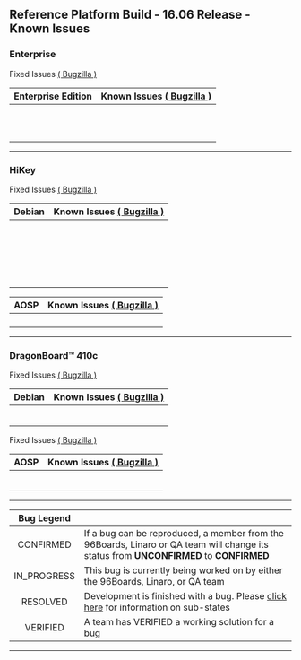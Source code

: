 ## Reference Platform Build - 16.06 Release - Known Issues

### Enterprise

Fixed Issues
<a href="https://bugs.linaro.org/buglist.cgi?bug_status=RESOLVED&bug_status=VERIFIED&component=Enterprise&list_id=8645&product=Reference%20Platforms&query_format=advanced&version=16.03" target="_blank">( Bugzilla )</a>

|  Enterprise Edition   | Known Issues  <a href="https://bugs.linaro.org/buglist.cgi?bug_status=CONFIRMED&bug_status=IN_PROGRESS&component=Enterprise&list_id=8646&product=Reference%20Platforms&query_format=advanced&version=16.03" target="_blank">( Bugzilla )</a> |
|:-----:|:-----|
|[](https://bugs.linaro.org/show_bug.cgi?id=)| |
|[](https://bugs.linaro.org/show_bug.cgi?id=)| |
|[](https://bugs.linaro.org/show_bug.cgi?id=)| |
|[](https://bugs.linaro.org/show_bug.cgi?id=)| |
|[](https://bugs.linaro.org/show_bug.cgi?id=)| |
|[](https://bugs.linaro.org/show_bug.cgi?id=)| |
|[](https://bugs.linaro.org/show_bug.cgi?id=)| |
|[](https://bugs.linaro.org/show_bug.cgi?id=)| |
|[](https://bugs.linaro.org/show_bug.cgi?id=)| |
|[](https://bugs.linaro.org/show_bug.cgi?id=)| |
|[](https://bugs.linaro.org/show_bug.cgi?id=)| |

***

### HiKey

Fixed Issues <a href="https://bugs.96boards.org/buglist.cgi?bug_status=RESOLVED&bug_status=VERIFIED&classification=Consumer%20Edition%20Boards&list_id=1613&product=HiKey&query_format=advanced&target_milestone=Reference%20Software%20Platform%20-%2016.03" target="_blank">( Bugzilla )</a>

| Debian    | Known Issues  <a href="https://bugs.96boards.org/buglist.cgi?bug_status=CONFIRMED&bug_status=IN_PROGRESS&classification=Consumer%20Edition%20Boards&component=ARM%20Trusted%20Firmware&component=Debian&component=default&component=Documentation&component=Graphics&component=Linux%20Kernel&component=OPTEE&component=U-Boot&component=UEFI&component=USB%20Tools&component=Utilities&component=WIFI&list_id=1615&product=HiKey&query_format=advanced&version=RPB%2015.12&version=RPB%2016.03&version=RPB%2016.06" target="_blank">( Bugzilla )</a>   |
|:-----:|:-----|
|[](https://bugs.96boards.org/show_bug.cgi?id=)| |
|[](https://bugs.96boards.org/show_bug.cgi?id=)| |
|[](https://bugs.96boards.org/show_bug.cgi?id=)| |
[](https://bugs.96boards.org/show_bug.cgi?id=)| |
|[](https://bugs.96boards.org/show_bug.cgi?id=)| |
|[](https://bugs.96boards.org/show_bug.cgi?id=)| |
|[](https://bugs.96boards.org/show_bug.cgi?id=)| |
|[](https://bugs.96boards.org/show_bug.cgi?id=)| |
|[](https://bugs.96boards.org/show_bug.cgi?id=)| |
|[](https://bugs.96boards.org/show_bug.cgi?id=)| |
|[](https://bugs.96boards.org/show_bug.cgi?id=)| |
|[](https://bugs.96boards.org/show_bug.cgi?id=)| |
|[](https://bugs.96boards.org/show_bug.cgi?id=)| |
|[](https://bugs.96boards.org/show_bug.cgi?id=)| |
|[](https://bugs.96boards.org/show_bug.cgi?id=)| |
|[](https://bugs.96boards.org/show_bug.cgi?id=)||
|[](https://bugs.96boards.org/show_bug.cgi?id=)| |
|[](https://bugs.96boards.org/show_bug.cgi?id=)| |
|[](https://bugs.96boards.org/show_bug.cgi?id=)| |
|[](https://bugs.96boards.org/show_bug.cgi?id=)| |

| AOSP     | Known Issues   <a href="https://bugs.96boards.org/buglist.cgi?bug_status=CONFIRMED&bug_status=IN_PROGRESS&classification=Consumer%20Edition%20Boards&component=AOSP&list_id=1617&product=HiKey&query_format=advanced&version=RPB%2015.12&version=RPB%2016.03&version=RPB%2016.06" target="_blank">( Bugzilla )</a>  |
|:-----:|:------|
|[](https://bugs.96boards.org/show_bug.cgi?id=)| |
|[](https://bugs.96boards.org/show_bug.cgi?id=)| |
|[](https://bugs.96boards.org/show_bug.cgi?id=)| |
|[](https://bugs.96boards.org/show_bug.cgi?id=)| |

***

### DragonBoard™ 410c

Fixed Issues
<a href="https://bugs.96boards.org/buglist.cgi?bug_status=RESOLVED&bug_status=VERIFIED&classification=Consumer%20Edition%20Boards&component=Android&component=Bootloader%20%2F%20Firmware&component=Documentation&component=Kernel&component=OpenEmbedded%20%2F%20Yocto&component=Tools%20%2F%20Installer&component=Ubuntu%20%2F%20Debian&list_id=1623&product=Dragonboard%20410c&query_format=advanced&resolution=---&resolution=FIXED&resolution=INVALID&resolution=WONTFIX&resolution=WORKSFORME&resolution=NON%20REPRODUCIBLE&version=RPB%2016.03" target="_blank">( Bugzilla )</a>

| Debian | Known Issues <a href="https://bugs.96boards.org/buglist.cgi?bug_status=CONFIRMED&bug_status=IN_PROGRESS&classification=Consumer%20Edition%20Boards&component=Android&component=Bootloader%20%2F%20Firmware&component=Documentation&component=Kernel&component=OpenEmbedded%20%2F%20Yocto&component=Tools%20%2F%20Installer&component=Ubuntu%20%2F%20Debian&list_id=1620&product=Dragonboard%20410c&query_format=advanced&resolution=---&version=RPB%2015.12&version=RPB%2016.03" target="_blank">( Bugzilla )</a>|
|:-------:|:---------|
| [](https://bugs.96boards.org/show_bug.cgi?id=) |  |
| [](https://bugs.96boards.org/show_bug.cgi?id=) |  |
| [](https://bugs.96boards.org/show_bug.cgi?id=) |  |
| [](https://bugs.96boards.org/show_bug.cgi?id=) |  |
| [](https://bugs.96boards.org/show_bug.cgi?id=) |  |
| [](https://bugs.96boards.org/show_bug.cgi?id=) |  |


Fixed Issues
<a href="https://bugs.96boards.org/buglist.cgi?bug_status=RESOLVED&bug_status=VERIFIED&classification=Consumer%20Edition%20Boards&component=AOSP&list_id=1621&product=Dragonboard%20410c&query_format=advanced&version=RPB%2016.03" target="_blank">( Bugzilla )</a>


| AOSP | Known Issues <a href="https://bugs.96boards.org/buglist.cgi?bug_status=CONFIRMED&bug_status=IN_PROGRESS&classification=Consumer%20Edition%20Boards&component=AOSP&list_id=1619&product=Dragonboard%20410c&query_format=advanced&resolution=---&version=RPB%2015.12&version=RPB%2016.03" target="_blank">( Bugzilla )</a> |
|:----------:|:-----------|
| [](https://bugs.96boards.org/show_bug.cgi?id=2) |   |
| [](https://bugs.96boards.org/show_bug.cgi?id=)  |   |
| [](https://bugs.96boards.org/show_bug.cgi?id=)  |   |
| [](https://bugs.96boards.org/show_bug.cgi?id=)  |   |
| [](https://bugs.96boards.org/show_bug.cgi?id=)  |   | 
| [](https://bugs.96boards.org/show_bug.cgi?id=)  |   |


***



| Bug Legend   |        |
|:-----:|:-------|
| CONFIRMED      | If a bug can be reproduced, a member from the 96Boards, Linaro or QA team will change its status from **UNCONFIRMED** to **CONFIRMED** |
| IN_PROGRESS    |  This bug is currently being worked on by either the 96Boards, Linaro, or QA team    |
|   RESOLVED  | Development is finished with a bug. Please [click here](https://wiki.documentfoundation.org/QA/Bugzilla/Fields/Status/RESOLVED) for information on sub-states  |
| VERIFIED | A team has VERIFIED a working solution for a bug |

***
